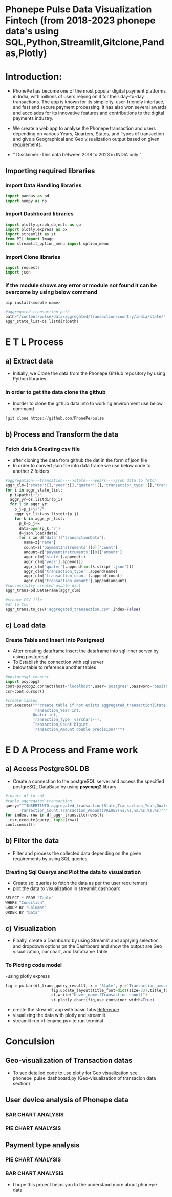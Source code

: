 # Phonepe Pulse Data Visualization Fintech (from 2018-2023 phonepe data's using SQL,Python,Streamlit,Gitclone,Pandas,Plotly) 

# Introduction:
- PhonePe has become one of the most popular digital payment platforms in India, with millions of users relying on it for their day-to-day transactions. The app is known for its simplicity, user-friendly interface, and fast and secure payment processing. It has also won several awards and accolades for its innovative features and contributions to the digital payments industry.

- We create a web app to analyse the Phonepe transaction and users depending on various Years, Quarters, States, and Types of transaction and give a Geographical and Geo visualization output based on given requirements.

- " Disclaimer:-This data between 2018 to 2023 in INDIA only "

## Importing required libraries
### Import Data Handling libraries
```python
import pandas as pd
import numpy as np
```
### Import Dashboard libraries
```python
import plotly.graph_objects as go
import plotly.express as px
import streamlit as st
from PIL import Image
from streamlit_option_menu import option_menu
```
### Import Clone libraries
```python
import requests
import json
```
### if the module shows any error or module not found it can be overcome by using below command
```python
pip install<module name>
```
```python
#aggregated transaction path
path="/content/pulse/data/aggregated/transaction/country/india/state/"
aggr_state_list=os.listdir(path)
```
# E T L Process

## a) Extract data

* Initially, we Clone the data from the Phonepe GitHub repository by using Python libraries.
### In order to get the data clone the github 
- Inorder to clone the github data into to working environment use below command
```python
!git clone https://github.com/PhonePe/pulse
```
## b) Process and Transform the data
### Fetch data & Creating csv file 
- after cloning the data from github the dat in the form of json file
- In order to convert json file into data frame we use below code to another 2 folders
```python
#aggregation-->transation---->state--->years--->json data to fetch
aggr_clm={'state':[],'year':[],'quater':[],'transaction_type':[],'transaction_count':[],'transaction_amount':[]}
for i in aggr_state_list:
  p_i=path+i+"/"
  aggr_yr=os.listdir(p_i)
  for j in aggr_yr:
    p_j=p_i+j+"/"
    aggr_yr_list=os.listdir(p_j)
    for k in aggr_yr_list:
      p_k=p_j+k
      data=open(p_k,'r')
      d=json.load(data)
      for z in d['data']['transactionData']:
        name=z['name']
        count=z['paymentInstruments'][0]['count']
        amount=z['paymentInstruments'][0]['amount']
        aggr_clm['state'].append(i)
        aggr_clm['year'].append(j)
        aggr_clm['quater'].append(int(k.strip('.json')))
        aggr_clm['transaction_type'].append(name)
        aggr_clm['transaction_count'].append(count)
        aggr_clm['transaction_amount'].append(amount)
#successfully created usable dict
aggr_trans=pd.DataFrame(aggr_clm)
```
```python
#create CSV file
#df to Csv
aggr_trans.to_csv('aggregated_transaction.csv',index=False)
```
## c) Load  data
### Create Table and Insert into Postgresql
- After creating dataframe insert the dataframe into sql  inner server by using postgresql
- To Establish the connection with sql server
- below table to reference another tables 
```python
#postgresql connect
import psycopg2
cont=psycopg2.connect(host='localhost',user='postgres',password='basith',port=5432,database='basith')
csr=cont.cursor()
```
```python
#create tables
csr.execute("""create table if not exists aggregated_transaction(State varchar(--),
            Transaction_Year int,
            Quater int,
            Transaction_Type  varchar(--),
            Transaction_Count bigint,
            Transaction_Amount double precision)""")
```

# E D A Process and Frame work

## a) Access PostgreSQL DB 

* Create a connection to the postgreSQL server and access the specified postgreSQL DataBase by using **psycopg2** library
  
```python
#insert df to sql
#table aggregated transaction
query="""INSERTINTO aggregated_transaction(State,Transaction_Year,Quater,Transaction_Type,
      Transaction_Count,Transaction_Amount)VALUES(%s,%s,%s,%s,%s,%s)"""
for index, row in df_aggr_trans.iterrows():
  csr.execute(query, tuple(row))
cont.commit()
```

## b) Filter the data

* Filter and process the collected data depending on the given requirements by using SQL queries
### Creating Sql Querys and Plot the data to visualization
- Create sql queries to fetch the data as per the user requirement
- plot the data to visualization in streamlit dashboard
```python
SELECT * FROM "Table"
WHERE "Condition"
GROUP BY "Columns"
ORDER BY "Data"
```
## c) Visualization 

* Finally, create a Dashboard by using Streamlit and applying selection and dropdown options on the Dashboard and show the output are Geo visualization, bar chart, and Dataframe Table
### To Ploting code model
-using plotly express
```python
fig = px.bar(df_trans_query_result1, x = 'State', y ='Transaction_amount', color ='Transaction_amount', hover_name = 'Transaction_count',color_continuous_scale = 'sunset',title = 'All Transaction Analysis Chart', height = 700,)
                    fig.update_layout(title_font=dict(size=33),title_font_color='#6739b7')
                    st.write("hover_name:(Transaction count)")
                    st.plotly_chart(fig,use_container_width=True)
```
- create the streamlit app with basic tabs [Reference](https://docs.streamlit.io/library/api-reference)
- visualizing the data with plotly and streamlit
- streamlit run <filename.py> to run terminal

# Conculsion
## Geo-visualization of Transaction datas
- To see detailed code to use plotly for Geo visualization see phonepe_pulse_dashboard.py (Geo-visualization of transacion data section)


## User device analysis of Phonepe data
### BAR CHART ANALYSIS
### PIE CHART ANALYSIS

## Payment type analysis
### PIE CHART ANALYSIS

### BAR CHART ANALYSIS


- I hope this project helps you to the understand more about phonepe data
